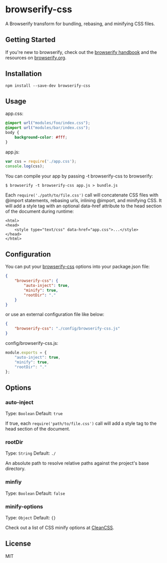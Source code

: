 # browserify-css #

A Browserify transform for bundling, rebasing, and minifying CSS files.

## Getting Started

If you're new to browserify, check out the [browserify handbook](https://github.com/substack/browserify-handbook) and the resources on [browserify.org](http://browserify.org/).

## Installation

`npm install --save-dev browserify-css`

## Usage

app.css:
``` css
@import url("modules/foo/index.css");
@import url("modules/bar/index.css");
body {
    background-color: #fff;
}
```

app.js:
``` js
var css = require('./app.css');
console.log(css);
```

You can compile your app by passing -t browserify-css to browserify:
```
$ browserify -t browserify-css app.js > bundle.js
```

Each `require('./path/to/file.css')` call will concatenate CSS files with @import statements, rebasing urls, inlining @import, and minifying CSS. It will add a style tag with an optional data-href attribute to the head section of the document during runtime:

```
<html>
<head>
    <style type="text/css" data-href="app.css">...</style>
</head>
</html>
```

## Configuration

You can put your [browserify-css](https://github.com/cheton/browserify-css) options into your package.json file:
``` json
{
    "browserify-css": {
        "auto-inject": true,
        "minify": true,
        "rootDir": "."
    }
}
```

or use an external configuration file like below:
``` json
{
    "browserify-css": "./config/browserify-css.js"
}
```

config/browserify-css.js:
``` js
module.exports = {
    "auto-inject": true,
    "minify": true,
    "rootDir": "."
};
```

## Options

### auto-inject

Type: `Boolean`
Default: `true`

If true, each `require('path/to/file.css')` call will add a style tag to the head section of the document.

### rootDir

Type: `String`
Default: `./`

An absolute path to resolve relative paths against the project's base directory.

### minfiy

Type: `Boolean`
Default: `false`

### minify-options

Type: `Object`
Default: `{}`

Check out a list of CSS minify options at [CleanCSS](https://github.com/jakubpawlowicz/clean-css#how-to-use-clean-css-programmatically).

## License

MIT
